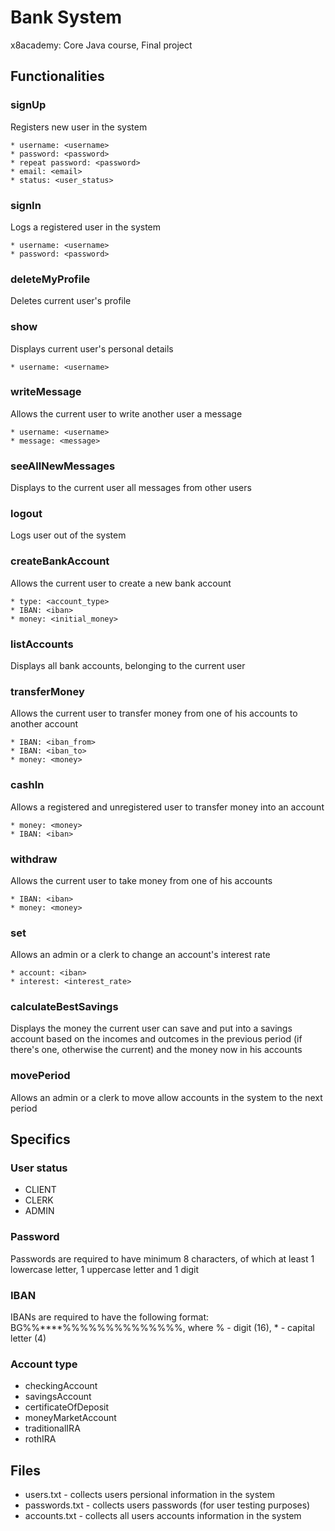 # Bank System

x8academy: Core Java course, Final project

## Functionalities

### signUp

Registers new user in the system

```
* username: <username>
* password: <password>
* repeat password: <password>
* email: <email>
* status: <user_status>
```

### signIn

Logs a registered user in the system

```
* username: <username>
* password: <password>
```

### deleteMyProfile

Deletes current user's profile

### show

Displays current user's personal details

```
* username: <username>
```

### writeMessage

Allows the current user  to write another user a message

```
* username: <username>
* message: <message>
```

### seeAllNewMessages

Displays to the current user all messages from other users

### logout

Logs user out of the system

### createBankAccount

Allows the current user to create a new bank account

```
* type: <account_type>
* IBAN: <iban>
* money: <initial_money>
```

### listAccounts

Displays all bank accounts, belonging to the current user

### transferMoney

Allows the current user to transfer money from one of his accounts to another account

```
* IBAN: <iban_from>
* IBAN: <iban_to>
* money: <money>
```

### cashIn

Allows a registered and unregistered user to transfer money into an account

```
* money: <money>
* IBAN: <iban>
```

### withdraw

Allows the current user to take money from one of his accounts

```
* IBAN: <iban>
* money: <money>
```

### set

Allows an admin or a clerk to change an account's interest rate

```
* account: <iban>
* interest: <interest_rate>
```

### calculateBestSavings

Displays the money the current user can save and put into a savings account based on the incomes and outcomes in the previous period (if there's one, otherwise the current) and the money now in his accounts

### movePeriod

Allows an admin or a clerk to move allow accounts in the system to the next period

## Specifics

### User status

* CLIENT
* CLERK
* ADMIN

### Password

Passwords are required to have minimum 8 characters, of which at least 1 lowercase letter, 1 uppercase letter and 1 digit

### IBAN

IBANs are required to have the following format: BG%%****%%%%%%%%%%%%%%, where % - digit (16), * - capital letter (4)

### Account type

* checkingAccount
* savingsAccount
* certificateOfDeposit
* moneyMarketAccount
* traditionalIRA
* rothIRA

## Files

* users.txt - collects users persional information in the system
* passwords.txt - collects users passwords (for user testing purposes)
* accounts.txt - collects all users accounts information in the system 